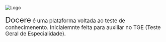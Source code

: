 ![Logo](public/storage/images/logo.svg)
<p style="font-size: larger"> <span style="font-size: x-large">Docere</span> é uma plataforma voltada ao teste de conhecimenento. Inicialemnte feita para auxiliar no TGE 
(Teste Geral de Especialidade).</p>
